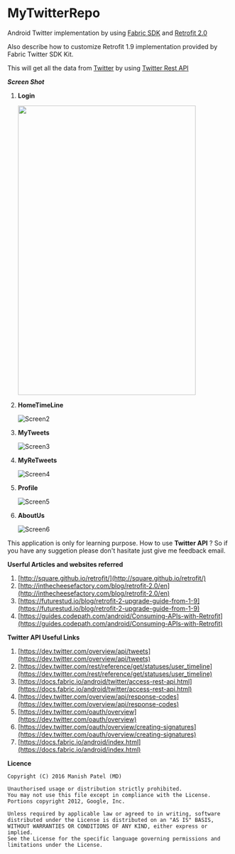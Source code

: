 # MyTwitterRepo

Android Twitter implementation by using [Fabric SDK](https://docs.fabric.io/android/index.html) and  [Retrofit 2.0](http://square.github.io/retrofit/)

Also describe how to customize Retrofit 1.9 implementation provided by Fabric Twitter SDK Kit.

This will get all the data from [Twitter](http://twitter.com/) by using [Twitter Rest API](https://dev.twitter.com/rest/public)

***Screen Shot***


1. **Login**

   <img src="https://github.com/manishpatelgt/MyTwitterRepo/blob/master/MyTwitter/Screen1.png" width="400" height="650">

2. **HomeTimeLine**

   ![Screen2](https://github.com/manishpatelgt/MyTwitterRepo/blob/master/MyTwitter/Screen2.png)
   
   
3. **MyTweets**

    ![Screen3](https://github.com/manishpatelgt/MyTwitterRepo/blob/master/MyTwitter/Screen3.png)
  

4. **MyReTweets**

   ![Screen4](https://github.com/manishpatelgt/MyTwitterRepo/blob/master/MyTwitter/Screen4.png)
   
5. **Profile**

   ![Screen5](https://github.com/manishpatelgt/MyTwitterRepo/blob/master/MyTwitter/Screen5.png)
   
   
6. **AboutUs**

   ![Screen6](https://github.com/manishpatelgt/MyTwitterRepo/blob/master/MyTwitter/Screen6.png)
   
   
This application is only for learning purpose. How to use **Twitter API** ? So if you have any suggetion please don't hasitate just give me feedback email.


**Userful Articles and websites referred**
 
 1. [http://square.github.io/retrofit/](http://square.github.io/retrofit/)
 2. [http://inthecheesefactory.com/blog/retrofit-2.0/en](http://inthecheesefactory.com/blog/retrofit-2.0/en)
 3. [https://futurestud.io/blog/retrofit-2-upgrade-guide-from-1-9](https://futurestud.io/blog/retrofit-2-upgrade-guide-from-1-9)
 4. [https://guides.codepath.com/android/Consuming-APIs-with-Retrofit](https://guides.codepath.com/android/Consuming-APIs-with-Retrofit)
 
 
**Twitter API Useful Links**

 1. [https://dev.twitter.com/overview/api/tweets](https://dev.twitter.com/overview/api/tweets) 
 2. [https://dev.twitter.com/rest/reference/get/statuses/user_timeline](https://dev.twitter.com/rest/reference/get/statuses/user_timeline)
 3. [https://docs.fabric.io/android/twitter/access-rest-api.html](https://docs.fabric.io/android/twitter/access-rest-api.html)
 4. [https://dev.twitter.com/overview/api/response-codes](https://dev.twitter.com/overview/api/response-codes)
 5. [https://dev.twitter.com/oauth/overview](https://dev.twitter.com/oauth/overview)
 6. [https://dev.twitter.com/oauth/overview/creating-signatures](https://dev.twitter.com/oauth/overview/creating-signatures)
 7. [https://docs.fabric.io/android/index.html](https://docs.fabric.io/android/index.html)
 
 
**Licence**
 
 ```
 Copyright (C) 2016 Manish Patel (MD)
 
 Unauthorised usage or distribution strictly prohibited.
 You may not use this file except in compliance with the License.
 Portions copyright 2012, Google, Inc.
 
 Unless required by applicable law or agreed to in writing, software
 distributed under the License is distributed on an "AS IS" BASIS,
 WITHOUT WARRANTIES OR CONDITIONS OF ANY KIND, either express or implied.
 See the License for the specific language governing permissions and
 limitations under the License.
 
 ```
 
 
